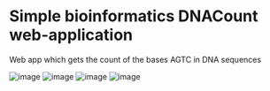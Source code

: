 # Simple bioinformatics DNACount web-application
Web app which gets the count of the bases AGTC in DNA sequences

![image](https://user-images.githubusercontent.com/70265851/124511304-6f5ba300-ddf3-11eb-9ac1-b22f39b256b2.png)
![image](https://user-images.githubusercontent.com/70265851/124511324-7bdffb80-ddf3-11eb-8ffa-8eda5e5ca916.png)
![image](https://user-images.githubusercontent.com/70265851/124511350-88fcea80-ddf3-11eb-9700-3a1097e80915.png)
![image](https://user-images.githubusercontent.com/70265851/124511360-90bc8f00-ddf3-11eb-9cac-ddcec628a747.png)

